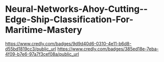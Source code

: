 # Neural-Networks-Ahoy-Cutting--Edge-Ship-Classification-For-Maritime-Mastery
https://www.credly.com/badges/9d9d40d6-0310-4e11-b6d8-d55bd1819cc3/public_url
https://www.credly.com/badges/385ed18e-7eba-4f09-b7e6-97a7f3cef08a/public_url
